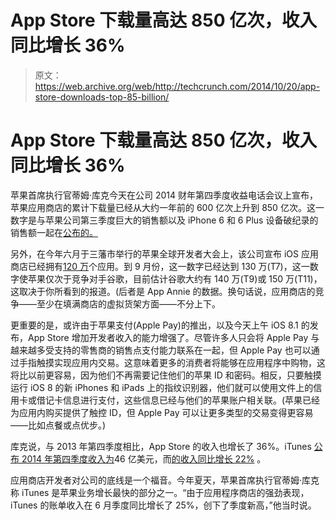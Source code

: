 # App Store 下载量高达 850 亿次，收入同比增长 36%

> 原文：<https://web.archive.org/web/http://techcrunch.com/2014/10/20/app-store-downloads-top-85-billion/>

# App Store 下载量高达 850 亿次，收入同比增长 36%

苹果首席执行官蒂姆·库克今天在公司 2014 财年第四季度收益电话会议上宣布，苹果应用商店的累计下载量已经从大约一年前的 600 亿次上升到 850 亿次。这一数字是与苹果公司第三季度巨大的销售额以及 iPhone 6 和 6 Plus 设备破纪录的销售额一起在[公布的。](https://web.archive.org/web/20220809172917/https://beta.techcrunch.com/2014/10/20/apple-earnings-q4-2014/)

另外，在今年六月于三藩市举行的苹果全球开发者大会上，该公司宣布 iOS 应用商店已经拥有[120 万](https://web.archive.org/web/20220809172917/https://beta.techcrunch.com/2014/06/02/itunes-app-store-now-has-1-2-million-apps-has-seen-75-billion-downloads-to-date/)个应用。到 9 月份，这一数字已经达到 130 万(T7)，这一数字使苹果仅次于竞争对手谷歌，目前估计谷歌大约有 140 万(T9)或 150 万(T11)，这取决于你所看到的报道。(后者是 App Annie 的数据。换句话说，应用商店的竞争——至少在填满商店的虚拟货架方面——不分上下。

更重要的是，或许由于苹果支付(Apple Pay)的推出，以及今天上午 iOS 8.1 的发布，App Store 增加开发者收入的能力增强了。尽管许多人只会将 Apple Pay 与越来越多受支持的零售商的销售点支付能力联系在一起，但 Apple Pay 也可以通过手指触摸实现应用内交易。这意味着更多的消费者将能够在应用程序中购物，这将比以前更容易，因为他们不再需要记住他们的苹果 ID 和密码。相反，只要触摸运行 iOS 8 的新 iPhones 和 iPads 上的指纹识别器，他们就可以使用文件上的信用卡或借记卡信息进行支付，这些信息已经与他们的苹果账户相关联。(苹果已经为应用内购买提供了触控 ID，但 Apple Pay 可以让更多类型的交易变得更容易——比如点餐或点优步。)

库克说，与 2013 年第四季度相比，App Store 的收入也增长了 36%。iTunes [公布 2014 年第四季度收入为](https://web.archive.org/web/20220809172917/http://www.businesswire.com/news/home/20141020006526/en/Apple-Reports-Fourth-Quarter-Results#.VEVzT5PF_ll)46 亿美元，而[的收入同比增长 22%](https://web.archive.org/web/20220809172917/http://www.macrumors.com/2014/10/20/itunes-by-the-numbers-q4/) 。

应用商店开发者对公司的底线是一个福音。今年夏天，苹果首席执行官蒂姆·库克称 iTunes 是苹果业务增长最快的部分之一。“由于应用程序商店的强劲表现，iTunes 的账单收入在 6 月季度同比增长了 25%，创下了季度新高，”他当时说。